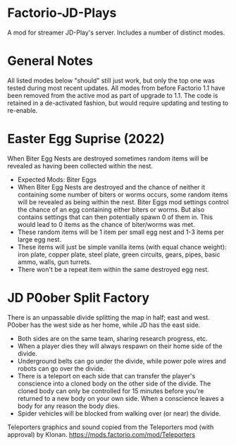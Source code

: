 # Factorio-JD-Plays



A mod for streamer JD-Play's server. Includes a number of distinct modes.


General Notes
==============

All listed modes below "should" still just work, but only the top one was tested during most recent updates.
All modes from before Factorio 1.1 have been removed from the active mod as part of upgrade to 1.1. The code is retained in a de-activated fashion, but would require updating and testing to re-enable.



Easter Egg Suprise (2022)
================

When Biter Egg Nests are destroyed sometimes random items will be revealed as having been collected within the nest.
- Expected Mods: Biter Eggs
- When Biter Egg Nests are destroyed and the chance of neither it containing some number of biters or worms occurs, some random items will be revealed as being within the nest. Biter Eggs mod settings control the chance of an egg containing either biters or worms. But also contains settings that can then potentially spawn 0 of them in. This would lead to 0 items as the chance of biter/worms was met.
- These random items will be 1 item per small egg nest and 1-3 items per large egg nest.
- These items will just be simple vanilla items (with equal chance weight): iron plate, copper plate, steel plate, green circuits, gears, pipes, basic ammo, walls, gun turrets.
- There won't be a repeat item within the same destroyed egg nest.



JD P0ober Split Factory
==============

There is an unpassable divide splitting the map in half; east and west. P0ober has the west side as her home, while JD has the east side.
- Both sides are on the same team, sharing research progress, etc.
- When a player dies they will always respawn on their home side of the divide.
- Underground belts can go under the divide, while power pole wires and robots can go over the divide.
- There is a teleport on each side that can transfer the player's conscience into a cloned body on the other side of the divide. The cloned body can only be controlled for 15 minutes before you're returned to a new body on your own side. When a conscience leaves a body for any reason the body dies.
- Spider vehicles will be blocked from walking over (or near) the divide.

Teleporters graphics and sound copied from the Teleporters mod (with approval) by Klonan. https://mods.factorio.com/mod/Teleporters